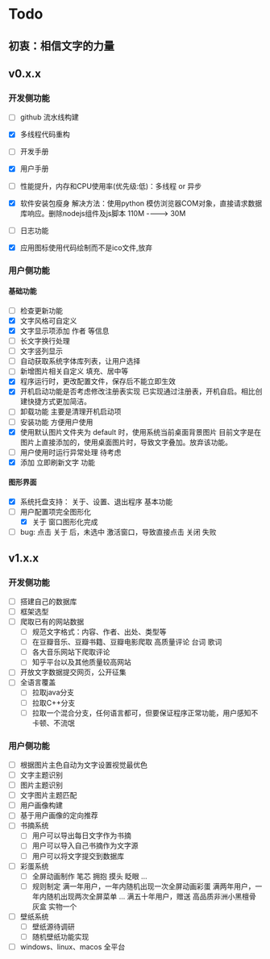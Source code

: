# Todo

## 初衷：相信文字的力量

## v0.x.x

### 开发侧功能

- [ ] github 流水线构建

- [x] 多线程代码重构
- [ ] 开发手册
- [x] 用户手册
- [ ] 性能提升，内存和CPU使用率(优先级:低)：多线程 or 异步
- [x] 软件安装包瘦身
      解决方法：使用python 模仿浏览器COM对象，直接请求数据库响应。删除nodejs组件及js脚本 110M ----> 30M
- [ ] 日志功能
- [x] 应用图标使用代码绘制而不是ico文件,放弃

### 用户侧功能

#### 基础功能

- [ ] 检查更新功能
- [x] 文字风格可自定义
- [x] 文字显示项添加 作者 等信息
- [ ] 长文字换行处理
- [ ] 文字竖列显示
- [ ] 自动获取系统字体库列表，让用户选择
- [ ] 新增图片相关自定义 填充、居中等
- [x] 程序运行时，更改配置文件，保存后不能立即生效
- [x] 开机启动功能是否考虑修改注册表实现
    已实现通过注册表，开机自启。相比创建快捷方式更加简洁。
- [ ] 卸载功能 主要是清理开机启动项
- [ ] 安装功能 方便用户使用
- [x] 使用默认图片文件夹为 default 时，使用系统当前桌面背景图片
    目前文字是在图片上直接添加的，使用桌面图片时，导致文字叠加。放弃该功能。
- [ ] 用户使用时运行异常处理 待考虑
- [x] 添加 立即刷新文字 功能

#### 图形界面

- [x] 系统托盘支持： 关于、设置、退出程序 基本功能
- [ ] 用户配置项完全图形化
  - [x] 关于 窗口图形化完成
- [ ] bug: 点击 关于 后，未选中 激活窗口，导致直接点击 关闭 失败

## v1.x.x

### 开发侧功能

- [ ] 搭建自己的数据库
- [ ] 框架选型
- [ ] 爬取已有的网站数据
  - [ ] 规范文字格式：内容、作者、出处、类型等
  - [ ] 在豆瓣音乐、豆瓣书籍、豆瓣电影爬取 高质量评论 台词 歌词
  - [ ] 各大音乐网站下爬取评论
  - [ ] 知乎平台以及其他质量较高网站
- [ ] 开放文字数据提交网页，公开征集
- [ ] 全语言覆盖
  - [ ] 拉取java分支
  - [ ] 拉取C++分支
  - [ ] 拉取一个混合分支，任何语言都可，但要保证程序正常功能，用户感知不卡顿、不流氓

### 用户侧功能

- [ ] 根据图片主色自动为文字设置视觉最优色
- [ ] 文字主题识别
- [ ] 图片主题识别
- [ ] 文字图片主题匹配
- [ ] 用户画像构建
- [ ] 基于用户画像的定向推荐
- [ ] 书摘系统
  - [ ] 用户可以导出每日文字作为书摘
  - [ ] 用户可以导入自己书摘作为文字源
  - [ ] 用户可以将文字提交到数据库
- [ ] 彩蛋系统
  - [ ] 全屏动画制作 笔芯 拥抱 摸头 眨眼 ...
  - [ ] 规则制定
        满一年用户，一年内随机出现一次全屏动画彩蛋
        满两年用户，一年内随机出现两次全屏菜单
        ...
        满五十年用户，赠送 高品质非洲小黑檀骨灰盒 实物一个
- [ ] 壁纸系统
  - [ ] 壁纸源待调研
  - [ ] 随机壁纸功能实现
- [ ] windows、linux、macos 全平台
